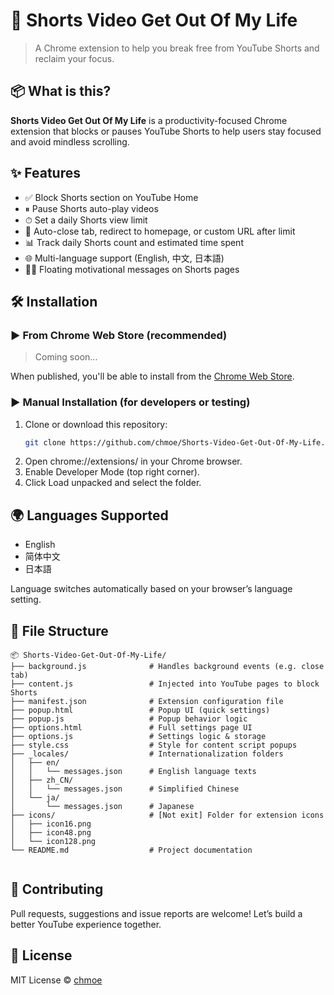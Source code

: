 # 🎯 Shorts Video Get Out Of My Life

> A Chrome extension to help you break free from YouTube Shorts and reclaim your focus.

## 📦 What is this?

**Shorts Video Get Out Of My Life** is a productivity-focused Chrome extension that blocks or pauses YouTube Shorts to help users stay focused and avoid mindless scrolling.

## ✨ Features

- ✅ Block Shorts section on YouTube Home
- ⏸ Pause Shorts auto-play videos
- ⏱ Set a daily Shorts view limit
- 🚫 Auto-close tab, redirect to homepage, or custom URL after limit
- 📊 Track daily Shorts count and estimated time spent
- 🌐 Multi-language support (English, 中文, 日本語)
- 🧘‍♀️ Floating motivational messages on Shorts pages

## 🛠 Installation

### ▶ From Chrome Web Store (recommended)

> Coming soon...

When published, you'll be able to install from the [Chrome Web Store](https://chromewebstore.google.com/).

### ▶ Manual Installation (for developers or testing)

1. Clone or download this repository:
   ```bash
   git clone https://github.com/chmoe/Shorts-Video-Get-Out-Of-My-Life.git
   ```
2. Open chrome://extensions/ in your Chrome browser.
3. Enable Developer Mode (top right corner).
4. Click Load unpacked and select the folder.

## 🌍 Languages Supported

- English
- 简体中文
- 日本語

Language switches automatically based on your browser’s language setting.

## 📁 File Structure

```pgsql
📦 Shorts-Video-Get-Out-Of-My-Life/
├── background.js              # Handles background events (e.g. close tab)
├── content.js                 # Injected into YouTube pages to block Shorts
├── manifest.json              # Extension configuration file
├── popup.html                 # Popup UI (quick settings)
├── popup.js                   # Popup behavior logic
├── options.html               # Full settings page UI
├── options.js                 # Settings logic & storage
├── style.css                  # Style for content script popups
├── _locales/                  # Internationalization folders
│   ├── en/
│   │   └── messages.json      # English language texts
│   ├── zh_CN/
│   │   └── messages.json      # Simplified Chinese
│   └── ja/
│       └── messages.json      # Japanese
├── icons/                     # [Not exit] Folder for extension icons
│   ├── icon16.png
│   ├── icon48.png
│   └── icon128.png
└── README.md                  # Project documentation


```

## 🤝 Contributing
Pull requests, suggestions and issue reports are welcome!
Let’s build a better YouTube experience together.

## 📜 License
MIT License © [chmoe](https://cha.moe)
